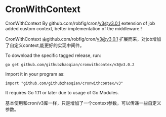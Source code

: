 # CronWithContext

CronWithContext By github.com/robfig/cron/v3@v3.0.1 extension of job added custom context, better implementation of the middleware.!

CronWithContext 由github.com/robfig/cron/v3@v3.0.1 扩展而来，对job增加了自定义context,能更好的实现中间件。

To download the specific tagged release, run:

	go get github.com/githubzhaoqian/cronwithcontex/v3@v3.0.2

Import it in your program as:

	import "github.com/githubzhaoqian/cronwithcontex/v3"

It requires Go 1.11 or later due to usage of Go Modules.

基本使用和cron/v3库一样，只是增加了一个context参数，可以传递一些自定义参数。
